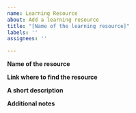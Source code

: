 ```yaml
---
name: Learning Resource
about: Add a learning resource
title: "[Name of the learning resource]"
labels: ''
assignees: ''

---
```


<!-- Please don't delete this template or your issue will be closed. -->
**Name of the resource**


**Link where to find the resource**


**A short description**


**Additional notes**
